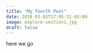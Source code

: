 ```yaml
---
title: "My fourth Post"
date: 2018-03-02T17:05:11-03:00
image: explore-section1.jpg
draft: false
---
```


here we go 